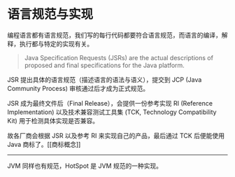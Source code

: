 # 语言规范与实现

编程语言都有语言规范，我们写的每行代码都要符合语言规范，而语言的编译，解释，执行都与特定的实现有关。

> Java Specification Requests (JSRs) are the actual descriptions of proposed and final specifications for the Java platform.

JSR 提出具体的语言规范（描述语言的语法与语义），提交到 JCP (Java Community Process) 审核通过后才成为正式规范。

JSR 成为最终文件后（Final Release），会提供一份参考实现 RI (Reference Implementation) 以及技术兼容测试工具集 (TCK, Technology Compatibility Kit) 用于检测具体实现是否兼容。

故各厂商会根据 JSR 以及参考 RI 来实现自己的产品，最后通过 TCK 后便能使用 Java 商标了。[[商标概念]]

---

JVM 同样也有规范，HotSpot 是 JVM 规范的一种实现。
